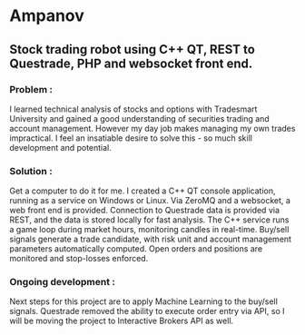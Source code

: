 # Ampanov
## Stock trading robot using C++ QT, REST to Questrade, PHP and websocket front end.

### Problem : 

I learned technical analysis of stocks and options with Tradesmart University and gained a good understanding of securities trading and account management.  However my day job makes managing my own trades impractical.  I feel an insatiable desire to solve this - so much skill development and potential.

### Solution : 

Get a computer to do it for me.  I created a C++ QT console application, running as a service on Windows or Linux.  Via ZeroMQ and a websocket, a web front end is provided.  Connection to Questrade data is provided via REST, and the data is stored locally for fast analysis.  The C++ service runs a game loop during market hours, monitoring candles in real-time.  Buy/sell signals generate a trade candidate, with risk unit and account management parameters automatically computed.  Open orders and positions are monitored and stop-losses enforced.

### Ongoing development : 

Next steps for this project are to apply Machine Learning to the buy/sell signals.  Questrade removed the ability to execute order entry via API, so I will be moving the project to Interactive Brokers API as well.
